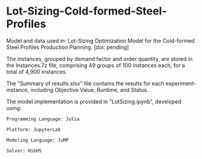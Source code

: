 # Lot-Sizing-Cold-formed-Steel-Profiles

Model and data used in:
Lot-Sizing Optimization Model for the Cold-formed Steel Profiles Production Planning.
[doi: pending]

The instances, grouped by demand factor and order quantity, are stored in the Instances.7z file, comprising 49 groups of 100 instances each, for a total of 4,900 instances.

The "Summary of results.xlsx" file contains the results for each experiment-instance, including Objective Value, Runtime, and Status.

The model implementation is provided in "LotSizing.ipynb", developed using:

    Programming Language: Julia
    
    Platform: JupyterLab
    
    Modeling Language: JuMP
    
    Solver: HiGHS

